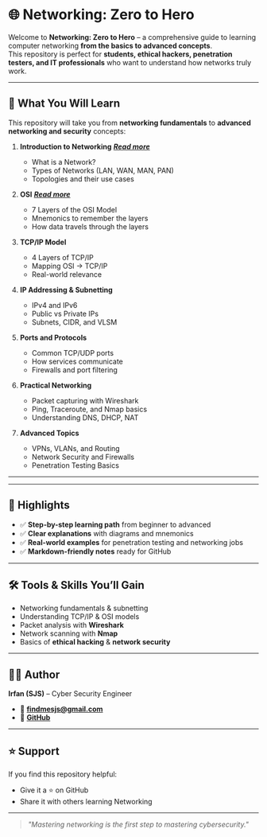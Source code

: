 # 🌐 Networking: Zero to Hero

Welcome to **Networking: Zero to Hero** – a comprehensive guide to learning computer networking **from the basics to advanced concepts**.  
This repository is perfect for **students, ethical hackers, penetration testers, and IT professionals** who want to understand how networks truly work.

---

## 📖 What You Will Learn

This repository will take you from **networking fundamentals** to **advanced networking and security** concepts:

1. **Introduction to Networking** ***[Read more](/Networking/Tools/Networking-Fundamentals.md)***
   - What is a Network?
   - Types of Networks (LAN, WAN, MAN, PAN)
   - Topologies and their use cases

2. **OSI** ***[Read more](/Networking/Tools/OSI)***
  
   - 7 Layers of the OSI Model
   - Mnemonics to remember the layers
   - How data travels through the layers

4. **TCP/IP Model**
   - 4 Layers of TCP/IP
   - Mapping OSI → TCP/IP
   - Real-world relevance

5. **IP Addressing & Subnetting**
   - IPv4 and IPv6
   - Public vs Private IPs
   - Subnets, CIDR, and VLSM

6. **Ports and Protocols**
   - Common TCP/UDP ports
   - How services communicate
   - Firewalls and port filtering

7. **Practical Networking**
   - Packet capturing with Wireshark
   - Ping, Traceroute, and Nmap basics
   - Understanding DNS, DHCP, NAT

8. **Advanced Topics**
   - VPNs, VLANs, and Routing
   - Network Security and Firewalls
   - Penetration Testing Basics

---

---

## 📌 Highlights

- ✅ **Step-by-step learning path** from beginner to advanced  
- ✅ **Clear explanations** with diagrams and mnemonics  
- ✅ **Real-world examples** for penetration testing and networking jobs  
- ✅ **Markdown-friendly notes** ready for GitHub  

---

## 🛠 Tools & Skills You’ll Gain

- Networking fundamentals & subnetting  
- Understanding TCP/IP & OSI models  
- Packet analysis with **Wireshark**  
- Network scanning with **Nmap**  
- Basics of **ethical hacking** & **network security**

---

## 👨‍💻 Author

**Irfan (SJS)** – Cyber Security Engineer  
- 📧 **findmesjs@gmail.com**  
- 🔗 **[GitHub](https://github.com/irfan-sec)**  

---

## ⭐ Support

If you find this repository helpful:  
- Give it a ⭐ on GitHub  
- Share it with others learning Networking  

---

> *"Mastering networking is the first step to mastering cybersecurity."*
